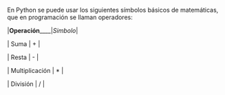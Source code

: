 En Python se puede usar los siguientes sı́mbolos básicos de matemáticas, que en programación se llaman operadores:

|__Operación______|_Simbolo_|

| Suma            |    +    |

| Resta           |    -    |

| Multiplicación  |    *    |

| División        |    /    |
